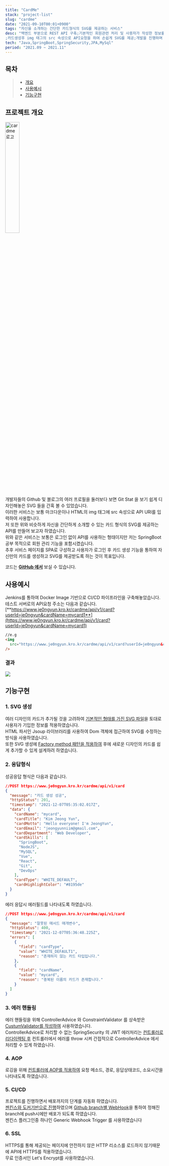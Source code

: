 ```yaml
---
title: "CardMe"
stack: "project-list"
slug: "cardme"
date: "2021-09-10T00:01+0900"
tags: "자신을 소개하는 간단한 카드형식의 SVG를 제공하는 서비스"
desc: "백엔드 부분으로 REST API 구축;기본적인 회원관련 처리 및 사용자가 작성한 정보를 바탕으로 SVG를 생성
;카드생성후 img 태그의 src 속성으로 API요청을 하여 손쉽게 SVG를 제공;개발을 진행하며 IoC DI AOP 등의 개념을 더욱 확고히 숙지하려 노력;여러 구성 부분에서 Best Practice가 무엇인지 생각하며 개발;SpringSecurity를 통한 토큰 기반 인증 방식 적용;Let's Encrypt를 이용한 SSL 적용;팀구성 -- 1인;https://github.com/je0ngyun/cardmeBE"
tech: "Java,SpringBoot,SpringSecurity,JPA,MySql"
period: "2021.09 ~ 2021.11"
---
```


## 목차

> - [개요](#프로젝트-개요)
> - [사용예시](#사용예시)
> - [기능구현](#기능구현)

## 프로젝트 개요

<img alt="cardme 로고" src="https://user-images.githubusercontent.com/33706043/140515262-14d29e79-c3f1-4660-875e-723285c9edcc.png" width="30%">

개발자들의 Github 및 블로그의 여러 프로필을 둘러보다 보면 Git Stat 을 보기 쉽게 디자인해놓은 SVG 들을 간혹 볼 수 있었습니다.  
이러한 서비스는 보통 마크다운이나 HTML의 img 태그에 src 속성으로 API URI를 입력하여 사용합니다.  
저 또한 위와 비슷하게 자신을 간단하게 소개할 수 있는 카드 형식의 SVG를 제공하는 API를 만들어 보고자 하였습니다.  
위와 같은 서비스는 보통은 로그인 없이 API를 사용하는 형태이지만 저는 SpringBoot 공부 목적으로 회원 관리 기능을 포함시켰습니다.  
추후 서비스 페이지를 SPA로 구성하고 사용자가 로그인 후 카드 생성 기능을 통하여 자신만의 카드를 생성하고 SVG를 제공받도록 하는 것이 목표입니다.

코드는 [**GitHub 에서**](https://github.com/je0ngyun/cardmeBE) 보실 수 있습니다.

## 사용예시

Jenkins를 통하여 Docker Image 기반으로 CI/CD 파이프라인을 구축해놓았습니다.
테스트 서버로의 API요청 주소는 다음과 같습니다.  
[**https://www.je0ngyun.kro.kr/cardme/api/v1/card?userId=je0ngyun&cardName=mycard1**](https://www.je0ngyun.kro.kr/cardme/api/v1/card?userId=je0ngyun&cardName=mycard1)

```html
//e.g
<img
  src="https://www.je0ngyun.kro.kr/cardme/api/v1/card?userId=je0ngyun&cardName=mycard1"
/>
```

### 결과

<img src="https://www.je0ngyun.kro.kr/cardme/api/v1/card?userId=je0ngyun&cardName=mycard1"/><br/>

## 기능구현

### 1. SVG 생성

여러 디자인의 카드가 추가될 것을 고려하여 [기본적인 형태를 가진 SVG 파일](https://github.com/je0ngyun/cardmeBE/blob/master/src/main/resources/static/WhiteDefault.svg?short_path=080f71b)을 토대로 사용자가 기입한 정보를 적용하였습니다.  
HTML 파서인 Jsoup 라이브러리를 사용하여 Dom 객체에 접근하여 SVG를 수정하는 방식을 사용하였습니다.  
또한 SVG 생성에 [Factory method 패턴을 적용하여](https://github.com/je0ngyun/cardmeBE/blob/master/src/main/java/com/jy/cardme/components/card/Card.java) 후에 새로운 디자인의 카드를 쉽게 추가할 수 있게 설계하려 하였습니다.

### 2. 응답형식

성공응답 형식은 다음과 같습니다.

```json
//POST https://www.je0ngyun.kro.kr/cardme/api/v1/card
{
  "message": "카드 생성 성공",
  "httpStatus": 201,
  "timestamp": "2021-12-07T05:35:02.017Z",
  "data": {
    "cardName": "mycard",
    "cardTitle": "Kim Jeong Yun",
    "cardMotto": "Hello everyone! I'm JeongYun",
    "cardEmail": "jeongyunniim@gmail.com",
    "cardDepartment": "Web Developer",
    "cardSkills": [
      "SpringBoot",
      "NodeJS",
      "MySQL",
      "Vue",
      "React",
      "Git",
      "DevOps"
    ],
    "cardType": "WHITE_DEFAULT",
    "cardHighlightColor": "#8195de"
  }
}
```

에러 응답시 에러필드를 나타내도록 하였습니다.

```json
//POST https://www.je0ngyun.kro.kr/cardme/api/v1/card
{
  "message": "잘못된 매서드 매개변수",
  "httpStatus": 400,
  "timestamp": "2021-12-07T05:36:48.225Z",
  "errors": [
    {
      "field": "cardType",
      "value": "WHITE_DEFAULT1",
      "reason": "존재하지 않는 카드 타입입니다."
    },
    {
      "field": "cardName",
      "value": "mycard",
      "reason": "중복된 이름의 카드가 존재합니다."
    }
  ]
}
```

### 3. 에러 핸들링

에러 핸들링을 위해 ControllerAdvice 와 ConstraintValidator 를 상속받은 [CustumValidator를 작성하여](https://github.com/je0ngyun/cardmeBE/tree/master/src/main/java/com/jy/cardme/components/validation) 사용하였습니다.  
ControllerAdvice로 처리할 수 없는 SpringSecurity 의 JWT 에러처리는 [컨트롤러로 리다이렉팅 후](https://github.com/je0ngyun/cardmeBE/blob/master/src/main/java/com/jy/cardme/security/JwtAuthenticationEntryPoint.java) 컨트롤러에서 에러를 throw 시켜 간접적으로 ControllerAdvice 에서 처리할 수 있게 하였습니다.

### 4. AOP

로깅을 위해 [컨트롤러에 AOP를 적용하여](https://github.com/je0ngyun/cardmeBE/blob/master/src/main/java/com/jy/cardme/aspect/ControllerLogAspect.java) 요청 메소드, 경로, 응답상태코드, 소요시간을 나타내도록 하였습니다.

### 5. CI/CD

프로젝트를 진행하면서 배포까지의 단계를 자동화 하였습니다.  
[젠킨스와 도커기반으로 진행](https://je0ngyun.github.io/devops/spring-boot-jenkins-ci-cd)하였으며 [Github branch별 WebHook](https://je0ngyun.github.io/devops/jenkins-branch-webhook)을 통하여 정해진 branch에 push시에만 배포가 되도록 하였습니다.  
젠킨스 플러그인중 하나인 Generic Webhook Trigger 를 사용하였습니다

### 6. SSL

HTTPS를 통해 제공되는 페이지에 안전하지 않은 HTTP 리소스를 로드하지 않기때문에 API에 HTTPS를 적용하였습니다.  
무료 인증서인 Let's Encrypt를 사용하였습니다.
